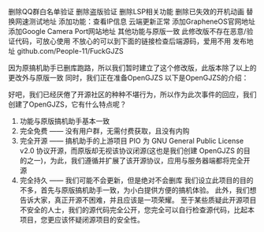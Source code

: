 删除QQ群白名单验证
删除盗版验证
删除LSP相关功能
删除已失效的开机动画
替换网速测试地址
添加功能：查看IP信息
云端更新正常
添加GrapheneOS官网地址
添加Google Camera Port网站地址
其他功能与原版一致
此修改版不存在恶意/验证代码，可放心使用
不放心的可以到下面的链接检查后端源码，爱用不用
发布地址 github.com/People-11/FuckGJZS

因为原搞机助手已删库跑路，所以我们暂时建立了这个修改版，此版本除了以上的更改外与原版一致
同时，我们正在准备OpenGJZS
以下是OpenGJZS的介绍：

好吧，我们已经厌倦了开源社区的种种不堪行为，所以作为此次事件的回应，我们创建了OpenGJZS，它有什么特点呢？
1. 功能与原版搞机助手基本一致
2. 完全免费 —— 没有用户群，无需付费获取，且没有内购
3. 完全开源 —— 搞机助手的上游项目 PIO 为 GNU General Public License v2.0 协议开源，而原版却无视该协议闭源(这也是我们创建 OpenGJZS 的目的之一)，为此，我们遵循并扩展了该开源协议，应用与服务器端都将完全开源
4. 完全持久 —— 我们可能不会更新，但是绝对不会删库
我们设立此项目的目的不多，首先与原版搞机助手一致，为小白提供方便的搞机体验。 此外，我们想告诉大家，真正开源不困难，并且应该是一项荣耀。
至于某些质疑此开源项目不安全的人士，我们的源代码完全公开，您完全可以自行检查源代码，比起本项目，您更应该怀疑闭源项目的安全性。

